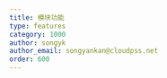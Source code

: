 ```yaml
---
title: 模块功能
type: features
category: 1000
author: songyk
author_email: songyankan@cloudpss.net
order: 600
---
```


